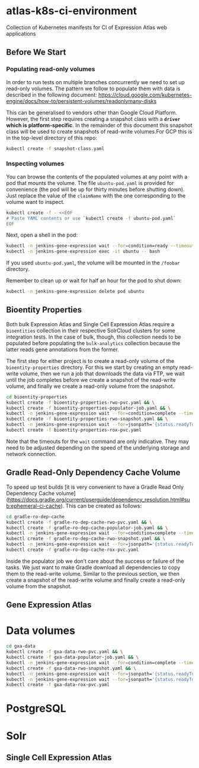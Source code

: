 # atlas-k8s-ci-environment
Collection of Kubernetes manifests for CI of Expression Atlas web applications


## Before We Start
### Populating read-only volumes
In order to run tests on multiple branches concurrently we need to set up read-only volumes. The pattern we follow to
populate them with data is described in the following document:
https://cloud.google.com/kubernetes-engine/docs/how-to/persistent-volumes/readonlymany-disks

This can be generalised to vendors other than Google Cloud Platform. However, the first step requires creating a
snapshot class with a **`driver` which is platform-specific**. In the remainder of this document this snapshot class 
will be used to create snapshots of read-write volumes.For GCP this is in the top-level directory of this repo:
```bash
kubectl create -f snapshot-class.yaml
```

### Inspecting volumes
You can browse the contents of the populated volumes at any point with a pod that mounts the volume. The file 
`ubuntu-pod.yaml` is provided for convenience (the pod will be up for thirty minutes before shutting down). Just
replace the value of the `claimName` with the one corresponding to the volume want to inspect.
```bash
kubectl create -f - <<EOF
# Paste YAML contents or use `kubectl create -f ubuntu-pod.yaml`
EOF
```

Next, open a shell in the pod:
```bash
kubectl -n jenkins-gene-expression wait --for=condition=ready --timeout=1h pod ubuntu && \
kubectl -n jenkins-gene-expression exec -it ubuntu -- bash
```

If you used `ubuntu-pod.yaml`, the volume will be mounted in the `/foobar` directory.

Remember to clean up or wait for half an hour for the pod to shut down: 
```bash
kubectl -n jenkins-gene-expression delete pod ubuntu
```


## Bioentity Properties
Both bulk Expression Atlas and Single Cell Expression Atlas require a `bioentities` collection in their respective
SolrCloud clusters for some integration tests. In the case of bulk, though, this collection needs to be populated
before populating the `bulk-analytics` collection because the latter reads gene annotations from the former.

The first step for either project is to create a read-only volume of the `bioentity-properties` directory. For this we
start by creating an empty read-write volume, then we run a job that downloads the data via FTP, we wait until the job
completes before we create a snapshot of the read-write volume, and finally we create a read-only volume from the
snapshot.
```bash
cd bioentity-properties
kubectl create -f bioentity-properties-rwo-pvc.yaml && \
kubectl create -f bioentity-properties-populator-job.yaml && \
kubectl -n jenkins-gene-expression wait --for=condition=complete --timeout=1h job bioentity-properties-populator && \
kubectl create -f bioentity-properties-rwo-snapshot.yaml && \
kubectl -n jenkins-gene-expression wait --for=jsonpath='{status.readyToUse}'=true --timeout=15m volumesnapshot bioentity-properties-rwo-snapshot && \
kubectl create -f bioentity-properties-rox-pvc.yaml
```

Note that the timeouts for the `wait` command are only indicative. They may need to be adjusted depending on the speed 
of the underlying storage and network connection.

## Gradle Read-Only Dependency Cache Volume
To speed up test builds [it is very convenient to have a Gradle Read Only Dependency Cache volume]
(https://docs.gradle.org/current/userguide/dependency_resolution.html#sub:ephemeral-ci-cache). This can be created
as follows:
```bash
cd gradle-ro-dep-cache
kubectl create -f gradle-ro-dep-cache-rwo-pvc.yaml && \
kubectl create -f gradle-ro-dep-cache-populator-job.yaml && \
kubectl -n jenkins-gene-expression wait --for=condition=complete --timeout=1h job gradle-ro-dep-cache-populator && \
kubectl create -f gradle-ro-dep-cache-rwo-snapshot.yaml && \
kubectl -n jenkins-gene-expression wait --for=jsonpath='{status.readyToUse}'=true --timeout=15m volumesnapshot gradle-7.0-ro-dep-cache-rwo-snapshot && \
kubectl create -f gradle-ro-dep-cache-rox-pvc.yaml
```

Inside the populator job we don’t care about the success or failure of the tasks. We just want to make Gradle download
all dependencies to copy them to the read-write volume. Similar to the previous section, we then create a snapshot of
the read-write volume and finally create a read-only volume from the snapshot.


## Gene Expression Atlas
# Data volumes
```bash
cd gxa-data
kubectl create -f gxa-data-rwo-pvc.yaml && \
kubectl create -f gxa-data-populator-job.yaml && \
kubectl -n jenkins-gene-expression wait --for=condition=complete --timeout=12h job gxa-data-populator && \
kubectl create -f gxa-data-rwo-snapshot.yaml && \
kubectl -n jenkins-gene-expression wait --for=jsonpath='{status.readyToUse}'=true --timeout=15m volumesnapshot gxa-data-rwo-snapshot && \
kubectl -n jenkins-gene-expression wait --for=jsonpath='{status.readyToUse}'=true --timeout=15m volumesnapshot gxa-data-ontology-rwo-snapshot && \
kubectl create -f gxa-data-rox-pvc.yaml
```

# PostgreSQL

# Solr


## Single Cell Expression Atlas
